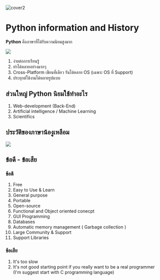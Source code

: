 ![cover2]()

# Python information and History

__Python__ คือภาษาที่ได้รับความนิยมสูงมาก

![](https://prepinsta.com/wp-content/uploads/2020/07/History-of-Python1.webp)

1. ง่ายต่อการเรียนรู้
2. ทำได้หลายอย่างมากๆ
3. Cross-Platform เขียนที่เดียว รันได้หลาย OS (เฉพาะ OS ที่ Support)
4. ประยุกต์ใช้งานได้หลายรูปแบบ


## ส่วนใหญ่ __Python__ นิยมใช้ทำอะไร

1. Web-development (Back-End)
2. Artificial intelligence / Machine Learning
3. Scientifics

## ประวัติของภาษาน้องูเหลือม

![](https://images.slideplayer.com/25/7703996/slides/slide_3.jpg)


## ข้อดี - ข้อเสีย

### ข้อดี 
1. Free
2. Easy to Use & Learn
3. General purpose
4. Portable
5. Open-source
6. Functional and Object oriented conecpt
7. GUI Programming
8. Databases
9. Automatic memory management ( Garbage collection )
10. Large Community & Support
11. Support Libraries

### ข้อเสีย
1. It's too slow
2. It's not good starting point if you really want to be a real programmer (I'm suggest start with C programming language)
